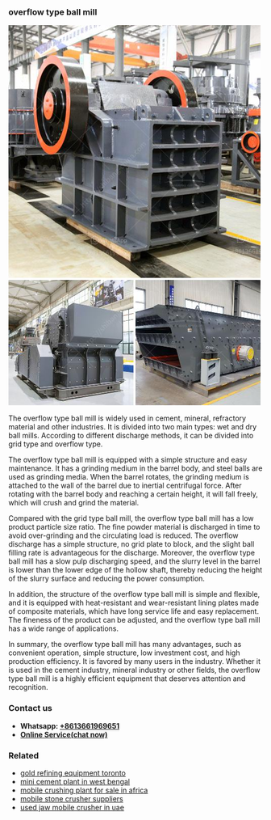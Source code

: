<h3>overflow type ball mill</h3><img src='1708498153.jpg' alt=''><p>The overflow type ball mill is widely used in cement, mineral, refractory material and other industries. It is divided into two main types: wet and dry ball mills. According to different discharge methods, it can be divided into grid type and overflow type.</p><p>The overflow type ball mill is equipped with a simple structure and easy maintenance. It has a grinding medium in the barrel body, and steel balls are used as grinding media. When the barrel rotates, the grinding medium is attached to the wall of the barrel due to inertial centrifugal force. After rotating with the barrel body and reaching a certain height, it will fall freely, which will crush and grind the material.</p><p>Compared with the grid type ball mill, the overflow type ball mill has a low product particle size ratio. The fine powder material is discharged in time to avoid over-grinding and the circulating load is reduced. The overflow discharge has a simple structure, no grid plate to block, and the slight ball filling rate is advantageous for the discharge. Moreover, the overflow type ball mill has a slow pulp discharging speed, and the slurry level in the barrel is lower than the lower edge of the hollow shaft, thereby reducing the height of the slurry surface and reducing the power consumption.</p><p>In addition, the structure of the overflow type ball mill is simple and flexible, and it is equipped with heat-resistant and wear-resistant lining plates made of composite materials, which have long service life and easy replacement. The fineness of the product can be adjusted, and the overflow type ball mill has a wide range of applications.</p><p>In summary, the overflow type ball mill has many advantages, such as convenient operation, simple structure, low investment cost, and high production efficiency. It is favored by many users in the industry. Whether it is used in the cement industry, mineral industry or other fields, the overflow type ball mill is a highly efficient equipment that deserves attention and recognition.</p><h3>Contact us</h3><ul><li><strong>Whatsapp:&nbsp;<a href="https://wa.me/8613661969651">+8613661969651</a></strong></li><li><a href="https://swt.shibang-china.com/?git&amp;zhl&amp;overflow type ball mill"><strong>Online Service(chat now)</strong></a></li></ul><h3>Related</h3><ul><li><a href='gold refining equipment toronto.md'>gold refining equipment toronto</a></li><li><a href='mini cement plant in west bengal.md'>mini cement plant in west bengal</a></li><li><a href='mobile crushing plant for sale in africa.md'>mobile crushing plant for sale in africa</a></li><li><a href='mobile stone crusher suppliers.md'>mobile stone crusher suppliers</a></li><li><a href='used jaw mobile crusher in uae.md'>used jaw mobile crusher in uae</a></li></ul>